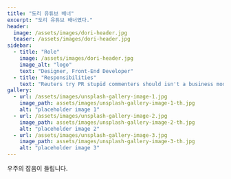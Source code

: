 ```yaml
---
title: "도리 유튜브 배너"
excerpt: "도리 유튜브 배너였다."
header:
  image: /assets/images/dori-header.jpg
  teaser: /assets/images/dori-header.jpg
sidebar:
  - title: "Role"
    image: /assets/images/dori-header.jpg
    image_alt: "logo"
    text: "Designer, Front-End Developer"
  - title: "Responsibilities"
    text: "Reuters try PR stupid commenters should isn't a business model"
gallery:
  - url: /assets/images/unsplash-gallery-image-1.jpg
    image_path: assets/images/unsplash-gallery-image-1-th.jpg
    alt: "placeholder image 1"
  - url: /assets/images/unsplash-gallery-image-2.jpg
    image_path: assets/images/unsplash-gallery-image-2-th.jpg
    alt: "placeholder image 2"
  - url: /assets/images/unsplash-gallery-image-3.jpg
    image_path: assets/images/unsplash-gallery-image-3-th.jpg
    alt: "placeholder image 3"
---
```


우주의 잡음이 들립니다.

